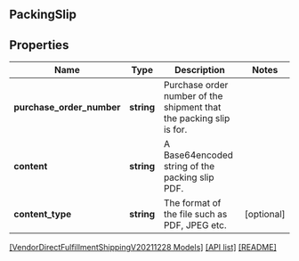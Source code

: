 ## PackingSlip

## Properties

Name | Type | Description | Notes
------------ | ------------- | ------------- | -------------
**purchase_order_number** | **string** | Purchase order number of the shipment that the packing slip is for. |
**content** | **string** | A Base64encoded string of the packing slip PDF. |
**content_type** | **string** | The format of the file such as PDF, JPEG etc. | [optional]

[[VendorDirectFulfillmentShippingV20211228 Models]](../) [[API list]](../../Api) [[README]](../../../README.md)
